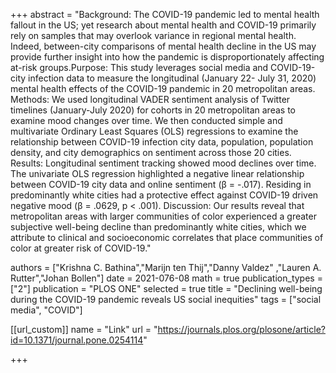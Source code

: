+++
abstract = "Background: The COVID-19 pandemic led to mental health fallout in the US; yet research about mental health and COVID-19 primarily rely on samples that may overlook variance in regional mental health. Indeed, between-city comparisons of mental health decline in the US may provide further insight into how the pandemic is disproportionately affecting at-risk groups.Purpose: This study leverages social media and COVID-19-city infection data to measure the longitudinal (January 22- July 31, 2020) mental health effects of the COVID-19 pandemic in 20 metropolitan areas. Methods: We used longitudinal VADER sentiment analysis of Twitter timelines (January-July 2020) for cohorts in 20 metropolitan areas to examine mood changes over time. We then conducted simple and multivariate Ordinary Least Squares (OLS) regressions to examine the relationship between COVID-19 infection city data, population, population density, and city demographics on sentiment across those 20 cities. Results: Longitudinal sentiment tracking showed mood declines over time. The univariate OLS regression highlighted a negative linear relationship between COVID-19 city data and online sentiment (β = -.017). Residing in predominantly white cities had a protective effect against COVID-19 driven negative mood (β = .0629, p < .001). Discussion: Our results reveal that metropolitan areas with larger communities of color experienced a greater subjective well-being decline than predominantly white cities, which we attribute to clinical and socioeconomic correlates that place communities of color at greater risk of COVID-19."

authors = ["Krishna C. Bathina","Marijn ten Thij","Danny Valdez" ,"Lauren A. Rutter","Johan Bollen"]
date = 2021-076-08
math = true
publication_types = ["2"]
publication = "PLOS ONE"
selected = true
title = "Declining well-being during the COVID-19 pandemic reveals US social inequities"
tags = ["social media", "COVID"]


[[url_custom]]
name = "Link"
url = "https://journals.plos.org/plosone/article?id=10.1371/journal.pone.0254114"

+++